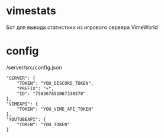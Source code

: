 # vimestats
Бот для вывода статистики из игрового сервера VimeWorld

# config
/server/src/config.json
```
"SERVER": {
    "TOKEN": "YOU_DISCORD_TOKEN",
    "PREFIX": "+",
    "ID": "758367651067330570"
},
"VIMEAPI": {
    "TOKEN": "YOU_VIME_API_TOKEN"
},
"YOUTUBEAPI": {
    "TOKEN": "YOU_TOKEN"
}
```
